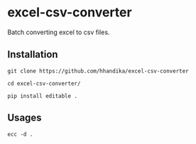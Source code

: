 # excel-csv-converter
Batch converting excel to csv files.

## Installation

```
git clone https://github.com/hhandika/excel-csv-converter
```

```
cd excel-csv-converter/
```

```
pip install editable .
```

## Usages

```
ecc -d .
```